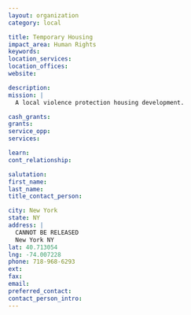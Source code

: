 ```yaml
---
layout: organization
category: local

title: Temporary Housing
impact_area: Human Rights
keywords: 
location_services: 
location_offices: 
website: 

description: 
mission: |
  A local violence protection housing development.

cash_grants: 
grants: 
service_opp: 
services: 

learn: 
cont_relationship: 

salutation: 
first_name: 
last_name: 
title_contact_person: 

city: New York
state: NY
address: |
  CANNOT BE RELEASED  
  New York NY 
lat: 40.713054
lng: -74.007228
phone: 718-968-6293
ext: 
fax: 
email: 
preferred_contact: 
contact_person_intro: 
---
```

